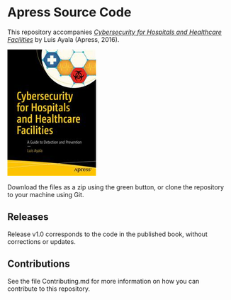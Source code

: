 # Apress Source Code

This repository accompanies [*Cybersecurity for Hospitals and Healthcare Facilities*](http://www.apress.com/9781484221549) by Luis Ayala (Apress, 2016).

![Cover image](9781484221549.jpg)

Download the files as a zip using the green button, or clone the repository to your machine using Git.

## Releases

Release v1.0 corresponds to the code in the published book, without corrections or updates.

## Contributions

See the file Contributing.md for more information on how you can contribute to this repository.
